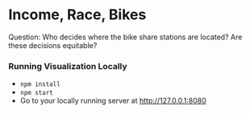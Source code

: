 # Income, Race, Bikes


Question:
Who decides where the bike share stations are located?  Are these decisions equitable?


### Running Visualization Locally

- `npm install`
- `npm start`
- Go to your locally running server at http://127.0.0.1:8080
